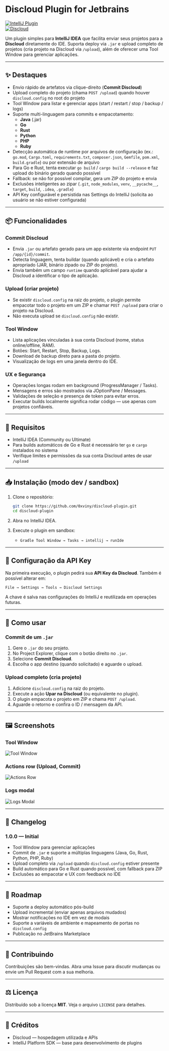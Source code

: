 # Discloud Plugin for Jetbrains

[![IntelliJ Plugin](https://img.shields.io/badge/IntelliJ-Plugin-blue.svg)](https://plugins.jetbrains.com/)  
[![Discloud](https://img.shields.io/badge/Powered%20by-Discloud-purple.svg)](https://discloud.com/)

Um plugin simples para **IntelliJ IDEA** que facilita enviar seus projetos para a **Discloud** diretamente do IDE. Suporta deploy via `.jar` e upload completo de projetos (cria projeto na Discloud via `/upload`), além de oferecer uma Tool Window para gerenciar aplicações.

---

## ✨ Destaques

- Envio rápido de artefatos via clique-direito (**Commit Discloud**)  
- Upload completo do projeto (chama `POST /upload`) quando houver `discloud.config` no root do projeto  
- Tool Window para listar e gerenciar apps (start / restart / stop / backup / logs)  
- Suporte multi-linguagem para commits e empacotamento:
  - **Java** (.jar)
  - **Go**
  - **Rust**
  - **Python**
  - **PHP**
  - **Ruby**
- Detecção automática de runtime por arquivos de configuração (ex.: `go.mod`, `Cargo.toml`, `requirements.txt`, `composer.json`, `Gemfile`, `pom.xml`, `build.gradle`) ou por extensão de arquivo  
- Para Go e Rust, tenta executar `go build` / `cargo build --release` e faz upload do binário gerado quando possível  
- Fallback: se não for possível compilar, gera um ZIP do projeto e envia  
- Exclusões inteligentes ao zipar (`.git`, `node_modules`, `venv`, `__pycache__`, `target`, `build`, `.idea`, `.gradle`)  
- API Key configurável e persistida nas Settings do IntelliJ (solicita ao usuário se não estiver configurada)

---

## 📦 Funcionalidades

### Commit Discloud
- Envia `.jar` ou artefato gerado para um app existente via endpoint `PUT /app/{id}/commit`.
- Detecta linguagem, tenta buildar (quando aplicável) e cria o artefato apropriado (JAR, binário zipado ou ZIP do projeto).
- Envia também um campo `runtime` quando aplicável para ajudar a Discloud a identificar o tipo de aplicação.

### Upload (criar projeto)
- Se existir `discloud.config` na raiz do projeto, o plugin permite empacotar todo o projeto em um ZIP e chamar `POST /upload` para criar o projeto na Discloud.
- Não executa upload se `discloud.config` não existir.

### Tool Window
- Lista aplicações vinculadas à sua conta Discloud (nome, status online/offline, RAM).
- Botões: Start, Restart, Stop, Backup, Logs.
- Download de backup direto para a pasta do projeto.
- Visualização de logs em uma janela dentro do IDE.

### UX e Segurança
- Operações longas rodam em background (ProgressManager / Tasks).
- Mensagens e erros são mostrados via JOptionPane / Messages.
- Validações de seleção e presença de token para evitar erros.
- Executar builds localmente significa rodar código — use apenas com projetos confiáveis.

---

## 🔧 Requisitos

- IntelliJ IDEA (Community ou Ultimate)  
- Para builds automáticos de Go e Rust é necessário ter `go` e `cargo` instalados no sistema  
- Verifique limites e permissões da sua conta Discloud antes de usar `/upload`

---

## 📥 Instalação (modo dev / sandbox)

1. Clone o repositório:
   ```bash
   git clone https://github.com/0xviny/discloud-plugin.git
   cd discloud-plugin

2. Abra no IntelliJ IDEA.
3. Execute o plugin em sandbox:

    * `Gradle Tool Window → Tasks → intellij → runIde`

---

## 🔑 Configuração da API Key

Na primeira execução, o plugin pedirá sua **API Key da Discloud**. Também é possível alterar em:

`File → Settings → Tools → Discloud Settings`

A chave é salva nas configurações do IntelliJ e reutilizada em operações futuras.

---

## 🚀 Como usar

### Commit de um `.jar`

1. Gere o `.jar` do seu projeto.
2. No Project Explorer, clique com o botão direito no `.jar`.
3. Selecione **Commit Discloud**.
4. Escolha o app destino (quando solicitado) e aguarde o upload.

### Upload completo (cria projeto)

1. Adicione `discloud.config` na raiz do projeto.
2. Execute a ação **Upar na Discloud** (ou equivalente no plugin).
3. O plugin empacota o projeto em ZIP e chama `POST /upload`.
4. Aguarde o retorno e confira o ID / mensagem da API.

---

## 🖼️ Screenshots

### Tool Window
![Tool Window](docs/screenshots/panel.png)

### Actions row (Upload, Commit)
![Actions Row](docs/screenshots/botoes-doc.gif)

### Logs modal
![Logs Modal](docs/screenshots/doc-logs.gif)

---

## 📝 Changelog

### 1.0.0 — Initial

* Tool Window para gerenciar aplicações
* Commit de `.jar` e suporte a múltiplas linguagens (Java, Go, Rust, Python, PHP, Ruby)
* Upload completo via `/upload` quando `discloud.config` estiver presente
* Build automático para Go e Rust quando possível, com fallback para ZIP
* Exclusões ao empacotar e UX com feedback no IDE

---

## 📌 Roadmap

* Suporte a deploy automático pós-build
* Upload incremental (enviar apenas arquivos mudados)
* Mostrar notificações no IDE em vez de modais
* Suporte a variáveis de ambiente e mapeamento de portas no `discloud.config`
* Publicação no JetBrains Marketplace

---

## 🤝 Contribuindo

Contribuições são bem-vindas. Abra uma Issue para discutir mudanças ou envie um Pull Request com a sua melhoria.

---

## ⚖️ Licença

Distribuído sob a licença **MIT**. Veja o arquivo `LICENSE` para detalhes.

---

## 💙 Créditos

* Discloud — hospedagem utilizada e APIs
* IntelliJ Platform SDK — base para desenvolvimento de plugins